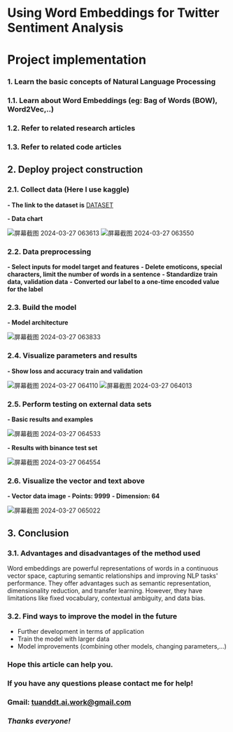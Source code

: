 # **Using Word Embeddings for Twitter Sentiment Analysis**
# **Project implementation**
### **1. Learn the basic concepts of Natural Language Processing**
### **1.1. Learn about Word Embeddings (eg: Bag of Words (BOW), Word2Vec,..)**
### **1.2. Refer to related research articles**
### **1.3. Refer to related code articles**
## **2. Deploy project construction**
### **2.1. Collect data (Here I use kaggle)**
**- The link to the dataset is**
[DATASET](https://www.kaggle.com/datasets/jp797498e/twitter-entity-sentiment-analysis?select=twitter_training.csv)

**- Data chart**

![屏幕截图 2024-03-27 063613](https://github.com/FPT-ThaiTuan/Using-Word-Embeddings-for-Twitter-Sentiment-Analysis/assets/105273233/75ee6fec-e2bd-4a63-a0e4-6aa6c4a60829)
![屏幕截图 2024-03-27 063550](https://github.com/FPT-ThaiTuan/Using-Word-Embeddings-for-Twitter-Sentiment-Analysis/assets/105273233/c30dda82-ac62-4c1c-95f4-96a7c6eea4db)

### **2.2. Data preprocessing**
**- Select inputs for model target and features**
**- Delete emoticons, special characters, limit the number of words in a sentence**
**- Standardize train data, validation data**
**- Converted our label to a one-time encoded value for the label**
### **2.3. Build the model**
**- Model architecture**

![屏幕截图 2024-03-27 063833](https://github.com/FPT-ThaiTuan/Using-Word-Embeddings-for-Twitter-Sentiment-Analysis/assets/105273233/b1964c29-d104-4dff-b03a-c539686cd193)

### **2.4. Visualize parameters and results**
**- Show loss and accuracy train and validation**

![屏幕截图 2024-03-27 064110](https://github.com/FPT-ThaiTuan/Using-Word-Embeddings-for-Twitter-Sentiment-Analysis/assets/105273233/ae582be9-61ab-4617-ac83-13d7322e42e3)
![屏幕截图 2024-03-27 064013](https://github.com/FPT-ThaiTuan/Using-Word-Embeddings-for-Twitter-Sentiment-Analysis/assets/105273233/25c1621d-9c20-4c0b-8fe6-1b94f90691b5)

### **2.5. Perform testing on external data sets**
**- Basic results and examples**

![屏幕截图 2024-03-27 064533](https://github.com/FPT-ThaiTuan/Using-Word-Embeddings-for-Twitter-Sentiment-Analysis/assets/105273233/9c365d53-4d09-4d87-bd8c-afc661d81240)

**- Results with binance test set**

![屏幕截图 2024-03-27 064554](https://github.com/FPT-ThaiTuan/Using-Word-Embeddings-for-Twitter-Sentiment-Analysis/assets/105273233/675a6ee5-4016-4822-b20e-95735b0071ca)

### **2.6. Visualize the vector and text above**
**- Vector data image** 
**- Points: 9999**
**- Dimension: 64**

![屏幕截图 2024-03-27 065022](https://github.com/FPT-ThaiTuan/Using-Word-Embeddings-for-Twitter-Sentiment-Analysis/assets/105273233/73e1f19e-808d-47d0-a570-69aa53ff0841)

## **3. Conclusion**
### **3.1. Advantages and disadvantages of the method used**
Word embeddings are powerful representations of words in a continuous vector space, capturing semantic relationships and improving NLP tasks' performance. They offer advantages such as semantic representation, dimensionality reduction, and transfer learning. However, they have limitations like fixed vocabulary, contextual ambiguity, and data bias. 
### **3.2. Find ways to improve the model in the future**
- Further development in terms of application
- Train the model with larger data
- Model improvements (combining other models, changing parameters,...)


### **Hope this article can help you.**
### **If you have any questions please contact me for help!**
### **Gmail: tuanddt.ai.work@gmail.com**

### ***Thanks everyone!***

